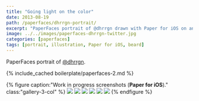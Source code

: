 ```yaml
---
title: "Going light on the color"
date: 2013-08-19
path: /paperfaces/dhrrgn-portrait/
excerpt: "PaperFaces portrait of @dhrrgn drawn with Paper for iOS on an iPad."
image: ../../images/paperfaces-dhrrgn-twitter.jpg
categories: [paperfaces]
tags: [portrait, illustration, Paper for iOS, beard]
---
```


PaperFaces portrait of [@dhrrgn](https://twitter.com/dhrrgn).

{% include_cached boilerplate/paperfaces-2.md %}

{% figure caption:"Work in progress screenshots (**Paper for iOS**)." class:"gallery-3-col" %}
[![](../../images/paperfaces-dhrrgn-process-1-600.jpg)](../../images/paperfaces-dhrrgn-process-1-lg.jpg)
[![](../../images/paperfaces-dhrrgn-process-2-600.jpg)](../../images/paperfaces-dhrrgn-process-2-lg.jpg)
[![](../../images/paperfaces-dhrrgn-process-3-600.jpg)](../../images/paperfaces-dhrrgn-process-3-lg.jpg)
[![](../../images/paperfaces-dhrrgn-process-4-600.jpg)](../../images/paperfaces-dhrrgn-process-4-lg.jpg)
[![](../../images/paperfaces-dhrrgn-process-5-600.jpg)](../../images/paperfaces-dhrrgn-process-5-lg.jpg)
[![](../../images/paperfaces-dhrrgn-process-6-600.jpg)](../../images/paperfaces-dhrrgn-process-6-lg.jpg)
{% endfigure %}
